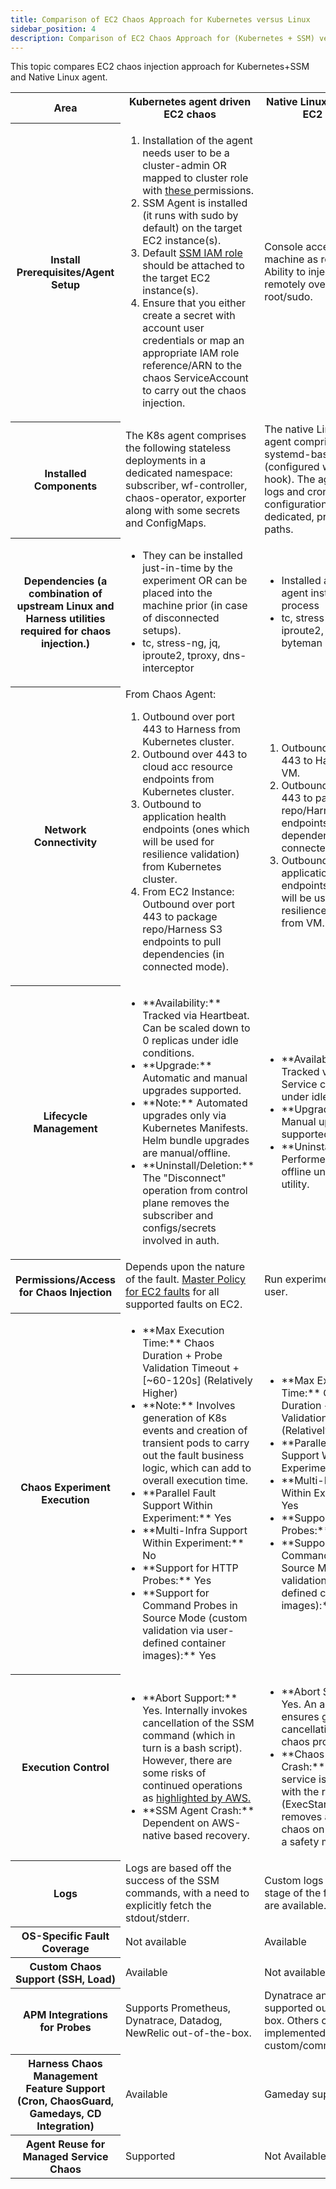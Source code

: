 ```yaml
---
title: Comparison of EC2 Chaos Approach for Kubernetes versus Linux
sidebar_position: 4
description: Comparison of EC2 Chaos Approach for (Kubernetes + SSM) versus Native Linux agent.
---
```


This topic compares EC2 chaos injection approach for Kubernetes+SSM and Native Linux agent.

<table>
<tr>
<th>Area</th>
<th>Kubernetes agent driven EC2 chaos </th>
<th>Native Linux agent driven EC2 chaos</th>
</tr>
  <tr>
    <th> Install Prerequisites/Agent Setup </th>
    <td> <ol type="1"> <li> Installation of the agent needs user to be a cluster-admin OR mapped to cluster role with <a href="https://developer.harness.io/docs/chaos-engineering/faults/chaos-faults/kubernetes/permissions/Kubernetes%20chaos%20agent%20installation%20access%20requirements"> these </a> permissions. </li>
    <li> SSM Agent is installed (it runs with sudo by default) on the target EC2 instance(s). </li>
    <li> Default <a href="https://docs.aws.amazon.com/systems-manager/latest/userguide/quick-setup-getting-started.html#quick-setup-getting-started-iam"> SSM IAM role </a> should be attached to the target EC2 instance(s). </li>
    <li> Ensure that you either create a secret with account user credentials or map an appropriate IAM role reference/ARN to the chaos ServiceAccount to carry out the chaos injection. </li> </ol></td>
    <td>Console access to the machine as root/sudo OR Ability to inject processes remotely over SSH as root/sudo.</td>
  </tr>
  <tr>
    <th> Installed Components </th>
    <td>The K8s agent comprises the following stateless deployments in a dedicated namespace: subscriber, wf-controller, chaos-operator, exporter along with some secrets and ConfigMaps.</td>
    <td>The native Linux chaos agent comprises a systemd-based service (configured with post hook). The agent config, logs and cron configuration are stored in dedicated, predefined paths.</td>
  </tr>
  <tr>
    <th>Dependencies (a combination of upstream Linux and Harness utilities required for chaos injection.)</th>
    <td><ul><li>They can be installed just-in-time by the experiment OR can be placed into the machine prior (in case of disconnected setups).</li>
    <li>tc, stress-ng, jq, iproute2, tproxy, dns-interceptor</li></ul></td>
    <td><ul><li>Installed as part of the agent installation process</li>
    <li>tc, stress-ng, jq, iproute2, tproxy, byteman </li></ul></td>
  </tr>
  <tr>
    <th>Network Connectivity </th>
    <td>From Chaos Agent: <ol type="1"> <li> Outbound over port 443 to Harness from Kubernetes cluster. </li>
    <li> Outbound over 443 to cloud acc resource endpoints from Kubernetes cluster. </li>
    <li> Outbound to application health endpoints (ones which will be used for resilience validation) from Kubernetes cluster. </li>
    <li> From EC2 Instance: Outbound over port 443 to package repo/Harness S3 endpoints to pull dependencies (in connected mode).</li></ol></td>
    <td> <ol type="1"> <li> Outbound over port 443 to Harness from VM.</li>
    <li> Outbound over port 443 to package repo/Harness S3 endpoints to pull dependencies (in connected mode).</li>
    <li> Outbound to application health endpoints (ones which will be used for resilience validation) from VM.</li> </ol> </td>
  </tr>
  <tr>
    <th>Lifecycle Management</th>
    <td><ul><li>**Availability:** Tracked via Heartbeat. Can be scaled down to 0 replicas under idle conditions.</li>
    <li>**Upgrade:** Automatic and manual upgrades supported.</li>
    <li>**Note:** Automated upgrades only via Kubernetes Manifests. Helm bundle upgrades are manual/offline.</li>
    <li>**Uninstall/Deletion:** The "Disconnect" operation from control plane removes the subscriber and configs/secrets involved in auth.</li></ul></td>
    <td><ul><li>**Availability:** Tracked via Heartbeat. Service can be stopped under idle conditions.</li>
    <li>**Upgrade:** Only Manual upgrades supported.</li>
    <li>**Uninstall/Deletion:** Performed via an offline uninstaller utility. </li></ul></td>
  </tr>
  <tr>
    <th>Permissions/Access for Chaos Injection</th>
    <td >Depends upon the nature of the fault. <a href="https://github.com/hce-docs/platform-wise-chaos-info/blob/main/Public%20Cloud/AWS/master-policy-for-all-ec2-faults.json">Master Policy for EC2 faults</a> for all supported faults on EC2.</td>
    <td> Run experiments with root user. </td>
  </tr>
  <tr>
    <th>Chaos Experiment Execution</th>
    <td><ul><li>**Max Execution Time:** Chaos Duration + Probe Validation Timeout + [~60-120s] (Relatively Higher) </li>
    <li>**Note:** Involves generation of K8s events and creation of transient pods to carry out the fault business logic, which can add to overall execution time. </li>
    <li> **Parallel Fault Support Within Experiment:**  Yes </li>
    <li> **Multi-Infra Support Within Experiment:** No </li>
    <li> **Support for HTTP Probes:** Yes </li>
    <li> **Support for Command Probes in Source Mode (custom validation via user-defined container images):** Yes </li></ul></td>
    <td><ul><li>**Max Execution Time:** Chaos Duration + Probe Validation Timeout (Relatively Lower)</li>
    <li>**Parallel Fault Support Within Experiment:** Yes</li> <li>**Multi-Infra Support Within Experiment:** Yes</li> 
    <li>**Support for HTTP Probes:** Yes </li>
    <li>**Support for Command Probes in Source Mode (custom validation via user-defined container images):** No </li></ul></td>
  </tr>
  <tr>
    <th>Execution Control</th>
    <td><ul><li>**Abort Support:** Yes. Internally invokes cancellation of the SSM command (which in turn is a bash script). However, there are some risks of continued operations as <a href="https://docs.aws.amazon.com/systems-manager/latest/userguide/cancel-run-command.html"> highlighted by AWS. </a> </li>
    <li>**SSM Agent Crash:** Dependent on AWS-native based recovery.</li></ul></td>
    <td><ul><li>**Abort Support:** Yes. An abort-watcher ensures graceful cancellation of the chaos process.</li>
    <li>**Chaos Agent Crash:** The agent service is configured with the right hooks (ExecStart/Stop) which removes all residual chaos on the system as a safety measure.</li></ul></td>
  </tr>
  <tr>
    <th>Logs</th>
    <td>Logs are based off the success of the SSM commands, with a need to explicitly fetch the stdout/stderr.</td>
    <td>Custom logs tracking each stage of the fault injection are available.</td>
  </tr>
  <tr>
    <th>OS-Specific Fault Coverage</th>
    <td>Not available</td>
    <td>Available</td>
  </tr>
  <tr>
    <th>Custom Chaos Support (SSH, Load)</th>
    <td>Available</td>
    <td>Not available</td>
  </tr>
  <tr>
    <th>APM Integrations for Probes</th>
    <td>Supports Prometheus, Dynatrace, Datadog, NewRelic out-of-the-box.</td>
    <td>Dynatrace and Datadog supported out-of-the-box. Others can be implemented using custom/command probes.</td>
  </tr>
  <tr>
    <th>Harness Chaos Management Feature Support (Cron, ChaosGuard, Gamedays, CD Integration)</th>
    <td>Available</td>
    <td>Gameday support available</td>
  </tr>
  <tr>
    <th>Agent Reuse for Managed Service Chaos</th>
    <td>Supported</td>
    <td>Not Available</td>
  </tr>
</table>
